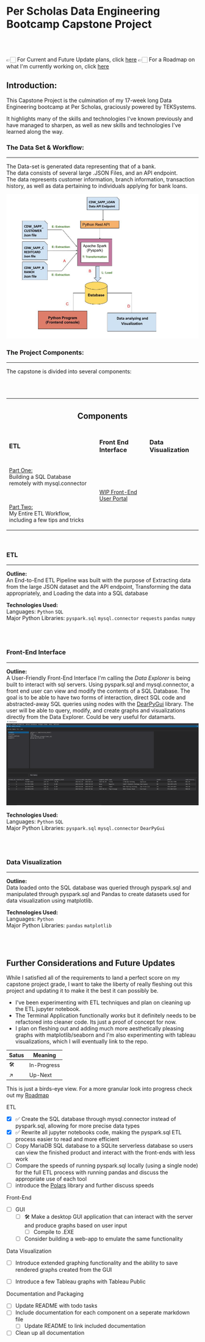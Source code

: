 # Per Scholas Data Engineering Bootcamp Capstone Project 
<br><br>

👉🏻 For Current and Future Update plans, click [here](#further-considerations-and-future-updates)
👉🏻 For a Roadmap on what I'm currently working on, click [here](Roadmap.md)

## Introduction:


This Capstone Project is the culmination of my 17-week long Data Engineering bootcamp at Per Scholas, graciously powered by TEKSystems. 

It highlights many of the skills and technologies I've known previously and have managed to sharpen, as well as new skills and technologies I've learned along the way. 

### The Data Set & Workflow:
---
The Data-set is generated data representing that of a bank. <br>
The data consists of several large .JSON Files, and an API endpoint. <br> 
The data represents customer information, branch information, transaction history, as well as data pertaining to individuals applying for bank loans.

<div align="center">
<img src="https://raw.githubusercontent.com/The-Captain-William/Per-Scholas-Capstone/main/images/capstone_workflow_process.jpg" width=720px>
</div>
  
### The Project Components:
---
The capstone is divided into several components: 

<br><br>

<div align="center">
<table>
<th colspan="3"> <h2>Components</h2> </th>

  <tr>  <!-- ETL COLS -->
    <td>
    <h3>ETL </h3>
    </td>
    <td>
    <h3>Front End Interface</h3>
    </td>
    <td>
    <h3>Data Visualization</h3>
    </td>
  </tr>
  
<tr>
  <td>
  <p><a href='https://github.com/The-Captain-William/Per-Scholas-Capstone/blob/main/main/ETL/ETL_Part_1_building_the_database.ipynb'>Part One:</a><br>Building a SQL Database remotely with mysql.connector</p>
  <br>
  <p>
  <a href='https://github.com/The-Captain-William/Per-Scholas-Capstone/blob/main/main/ETL/ETL_Part_2_The_ETL_Process.ipynb'>Part Two:</a><br>My Entire ETL Workflow, including a few tips and tricks
  </p>
  </td>

<td>
<a href='https://raw.githubusercontent.com/The-Captain-William/Per-Scholas-Capstone/development/images/wip_sql_portal.png'>WIP Front-End User Portal</a>
</td>

</tr>
  
</table>
</div>

<br>

### ETL
---
**Outline:** <br>
An End-to-End ETL Pipeline was built with the purpose of Extracting data from the large JSON dataset and the API endpoint, Transforming the data appropriately, and Loading the data into a SQL database
<br>

**Technologies Used:** <br>
Languages: `Python` `SQL` <br>
Major Python Libraries: `pyspark.sql` `mysql.connector` `requests` `pandas` `numpy`

<br><br>
### Front-End Interface
---
**Outline:** <br>
A User-Friendly Front-End Interface I'm calling the *Data Explorer* is being built to interact with sql servers.
Using pyspark.sql and mysql.connector, a front end user can view and modify the contents of a SQL Database. 
The goal is to be able to have two forms of interaction, direct SQL code and abstracted-away SQL queries using nodes with the 
<a href='https://github.com/hoffstadt/DearPyGui'>DearPyGui</a> library. The user will be able to query, modify, and create graphs and visualizations directly from the Data Explorer. Could be very useful for datamarts.
<br>
<img src='https://raw.githubusercontent.com/The-Captain-William/Per-Scholas-Capstone/development/images/wip_sql_portal.png'>
<br>

**Technologies Used:**<br>
Languages: `Python` `SQL` <br>
Major Python Libraries: `pyspark.sql` `mysql.connector` `DearPyGui`
<br>

<br><br>
### Data Visualization
---
**Outline:**<br>
Data loaded onto the SQL database was queried through pyspark.sql and manipulated through pyspark.sql and Pandas to create datasets used for data visualization using matplotlib. 
<br>

**Technologies Used:**<br>
Languages: `Python` <br>
Major Python Libraries: `pandas` `matplotlib`
<br>

<br><br>
## Further Considerations and Future Updates
While I satisfied all of the requirements to land a perfect score on my capstone project grade, I want to take the liberty of really fleshing out this project and updating it to make it the best it can possibly be. 

- I've been experimenting with ETL techniques and plan on cleaning up the ETL jupyter notebook.
- The Terminal Application functionally *works* but  it definitely needs to be refactored into cleaner code. Its just a proof of concept for now.
- I plan on fleshing out and adding much more aesthetically pleasing graphs with matplotlib/seaborn and I'm also experimenting with tableau visualizations, which I will eventually link to the repo.

| Satus  | Meaning | 
| ------ | --------|
| 🛠     | In-Progress|
|↗       | Up-Next     |

This is just a birds-eye view. For a more granular look into progress check out my [Roadmap](Roadmap.md)

ETL
- [X] ✅ Create the SQL database through mysql.connector instead of pyspark.sql, allowing for more precise data types 
- [X] ✅ Rewrite all jupyter notebooks code, making  the pyspark.sql ETL process easier to read and more efficient 
- [ ] Copy MariaDB SQL database to a SQLite serverless database so users can view the finished product and interact with the front-ends with less work
- [ ] Compare the speeds of running pyspark.sql locally (using a single node) for the full ETL process with running pandas and discuss the appropriate use of each tool
- [ ] introduce the <a href="https://github.com/pola-rs/polars">Polars</a> library and further discuss speeds

Front-End

- [ ] GUI 
  - [ ] 🛠 Make a desktop GUI application that can interact with the server and produce graphs based on user input
    - [ ] Compile to .EXE
  - [ ] Consider building a web-app to emulate the same functionality 

Data Visualization
- [ ] Introduce extended graphing functionality and the ability to save rendered graphs created from the GUI
- [ ] Introduce a few Tableau graphs with Tableau Public


Documentation and Packaging
- [ ] Update README with todo tasks
- [ ] Include documentation for each component on a seperate markdown file
  - [ ] Update README to link included documentation
- [ ] Clean up all documentation
